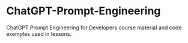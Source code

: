 # ChatGPT-Prompt-Engineering
ChatGPT Prompt Engineering for Developers course material and code exemples used in lessons.
